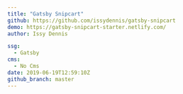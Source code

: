 ```yaml
---
title: "Gatsby Snipcart"
github: https://github.com/issydennis/gatsby-snipcart
demo: https://gatsby-snipcart-starter.netlify.com/
author: Issy Dennis

ssg:
  - Gatsby
cms:
  - No Cms
date: 2019-06-19T12:59:10Z
github_branch: master
---
```

